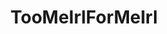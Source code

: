 ---
title: TooMeIrlForMeIrl
crosslinks:
- DankMemeArchive
- 2meirl42meirl4meirl
- AskReddit
- gatekeeping
- solipsism
- COMPLETEANARCHY
- DotA2
- youdontsurf
- The_Donald
- 2ME_IRL4ME_IRL
- leanfire
- LifeProTips
- MemantineHCl
- gainit
- comics
- titlegore
- Taxidermy
- turt_irl
- RestaurantsThatMeme
---